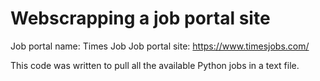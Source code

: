 # Webscrapping a job portal site

Job portal name: Times Job
Job portal site: https://www.timesjobs.com/

This code was written to pull all the available Python jobs in a text file.
